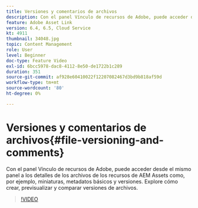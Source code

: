 ```yaml
---
title: Versiones y comentarios de archivos
description: Con el panel Vínculo de recursos de Adobe, puede acceder desde el mismo panel a los detalles de los archivos de los recursos de AEM Assets como, por ejemplo, miniaturas, metadatos básicos y versiones. Explore cómo crear, previsualizar y comparar versiones de archivos.
feature: Adobe Asset Link
version: 6.4, 6.5, Cloud Service
kt: 4911
thumbnail: 34048.jpg
topic: Content Management
role: User
level: Beginner
doc-type: Feature Video
exl-id: 6bcc5978-dac8-4112-8e50-de1722b1c289
duration: 351
source-git-commit: af928e60410022f12207082467d3bd9b818af59d
workflow-type: tm+mt
source-wordcount: '80'
ht-degree: 0%

---
```


# Versiones y comentarios de archivos{#file-versioning-and-comments}

Con el panel Vínculo de recursos de Adobe, puede acceder desde el mismo panel a los detalles de los archivos de los recursos de AEM Assets como, por ejemplo, miniaturas, metadatos básicos y versiones. Explore cómo crear, previsualizar y comparar versiones de archivos.

>[!VIDEO](https://video.tv.adobe.com/v/34048?quality=12&learn=on)
